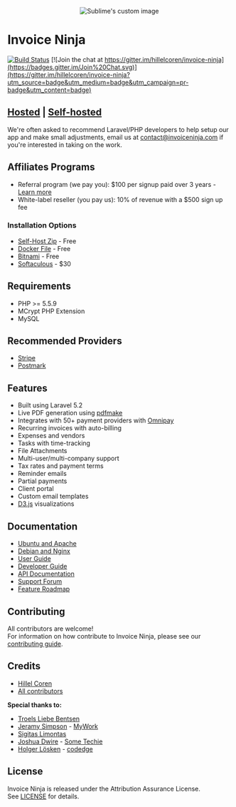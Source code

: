 <p align="center">
  <img src="https://raw.githubusercontent.com/hillelcoren/invoice-ninja/master/public/images/round_logo.png" alt="Sublime's custom image"/>
</p>

# Invoice Ninja

[![Build Status](https://travis-ci.org/invoiceninja/invoiceninja.svg?branch=develop)](https://travis-ci.org/invoiceninja/invoiceninja)
[![Join the chat at https://gitter.im/hillelcoren/invoice-ninja](https://badges.gitter.im/Join%20Chat.svg)](https://gitter.im/hillelcoren/invoice-ninja?utm_source=badge&utm_medium=badge&utm_campaign=pr-badge&utm_content=badge)

## [Hosted](https://www.invoiceninja.com) | [Self-hosted](https://invoiceninja.org)

We're often asked to recommend Laravel/PHP developers to help setup our app and make small adjustments, email us at contact@invoiceninja.com if you're interested in taking on the work.

## Affiliates Programs
* Referral program (we pay you): $100 per signup paid over 3 years - [Learn more](https://www.invoiceninja.com/referral-program/)
* White-label reseller (you pay us): 10% of revenue with a $500 sign up fee

### Installation Options
* [Self-Host Zip](https://www.invoiceninja.com/knowledgebase/self-host/) - Free
* [Docker File](https://github.com/invoiceninja/dockerfiles) - Free
* [Bitnami](https://bitnami.com/stack/invoice-ninja) - Free
* [Softaculous](https://www.softaculous.com/apps/ecommerce/Invoice_Ninja) - $30

## Requirements

* PHP >= 5.5.9
* MCrypt PHP Extension
* MySQL

## Recommended Providers
* [Stripe](https://stripe.com/)
* [Postmark](https://postmarkapp.com/)

## Features
* Built using Laravel 5.2
* Live PDF generation using [pdfmake](http://pdfmake.org/)
* Integrates with 50+ payment providers with [Omnipay](https://github.com/thephpleague/omnipay)
* Recurring invoices with auto-billing
* Expenses and vendors
* Tasks with time-tracking
* File Attachments
* Multi-user/multi-company support
* Tax rates and payment terms
* Reminder emails
* Partial payments
* Client portal
* Custom email templates
* [D3.js](http://d3js.org/) visualizations

## Documentation
* [Ubuntu and Apache](http://blog.technerdservices.com/index.php/2015/04/techpop-how-to-install-invoice-ninja-on-ubuntu-14-04/)
* [Debian and Nginx](https://www.rosehosting.com/blog/install-invoice-ninja-on-a-debian-7-vps/)
* [User Guide](https://www.invoiceninja.com/app-user-guide/)
* [Developer Guide](https://www.invoiceninja.com/knowledgebase/developer-guide/)
* [API Documentation](https://www.invoiceninja.com/api-documentation/)
* [Support Forum](https://www.invoiceninja.com/forums/forum/support/)
* [Feature Roadmap](https://trello.com/b/63BbiVVe/)

## Contributing
All contributors are welcome!  
For information on how contribute to Invoice Ninja, please see our [contributing guide](CONTRIBUTING.md).

## Credits
* [Hillel Coren](https://github.com/hillelcoren)
* [All contributors](https://github.com/invoiceninja/invoiceninja/graphs/contributors)

**Special thanks to:**
* [Troels Liebe Bentsen](https://github.com/tlbdk)
* [Jeramy Simpson](https://github.com/JeramyMywork) - [MyWork](https://www.mywork.com.au)
* [Sigitas Limontas](https://lt.linkedin.com/in/sigitaslimontas)
* [Joshua Dwire](https://github.com/joshuadwire) - [Some Techie](https://www.sometechie.com)
* [Holger Lösken](https://github.com/codedge) - [codedge](http://codedge.de/)


## License
Invoice Ninja is released under the Attribution Assurance License.  
See [LICENSE](LICENSE) for details.